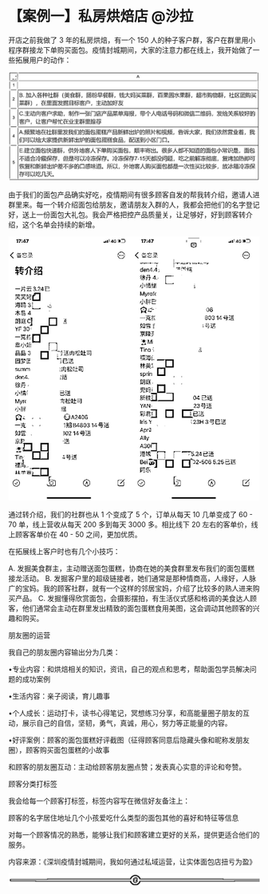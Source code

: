# 【案例一】私房烘焙店 @沙拉

开店之前我做了 3 年的私房烘焙，有一个 150 人的种子客户群，客户在群里用小程序群接龙下单购买面包。疫情封城期间，大家的注意力都在线上，我开始做了一些拓展用户的动作：

![](img/84d55517e1f1d0161f5e8f1276df9e61.png)

由于我们的面包产品确实好吃，疫情期间有很多顾客自发的帮我转介绍，邀请人进群里来。每一个转介绍面包给朋友，邀请朋友入群的人，我都会把他们的名字登记好，送上一份面包大礼包。我会严格把控产品质量关，让足够好，好到顾客转介绍，这个名单会持续的新增。

![](img/b39a6e779a5bf627cf02e39a05f370a4.png)

通过转介绍，我们的社群也从 1 个变成了 5 个，订单从每天 10 几单变成了 60 - 70 单，线上营收从每天 200 多到每天 3000 多。相比线下 20 左右的客单价，线上顾客客单价在 40 - 50 之间，更加优质。

在拓展线上客户时也有几个小技巧：

A. 发掘美食群主，主动赠送面包蛋糕，协商在她的美食群里发布我们的面包蛋糕接龙活动。
B. 发掘客户里的超级链接者，她们通常是那种情商高，人缘好，人脉广的宝妈。我的顾客社群，就有一个这样的邻居宝妈，介绍了比较多的熟人进来购买产品。
C. 发掘懂得欣赏面包，会摄影摆拍，有生活仪式感和格调的美食达人顾客，他们通常会主动在群里发出精致的面包蛋糕食用美图，这会调动其他顾客的兴趣和购买。

朋友圈的运营

我自己的朋友圈内容输出分为几类：

•专业内容：和烘焙相关的知识，资讯，自己的观点和思考，帮助面包学员解决问题的成功案例

•生活内容：亲子阅读，育儿趣事

•个人成长：运动打卡，读书心得笔记，冥想练习分享，和高能量圈子朋友的互动，展示自己的自信，坚韧，勇气，真诚，用心，努力等正能量的内容。

•好评案例：顾客的面包蛋糕好评截图（征得顾客同意后隐藏头像和昵称发朋友圈），顾客购买面包蛋糕的小故事

和顾客的朋友圈互动：主动给顾客朋友圈点赞；发表真心实意的评论和夸赞。

顾客分类打标签

我会给每一个顾客打标签，标签内容写在微信好友备注上：

顾客的名字居住地址几个小孩爱吃什么类型的面包其他的喜好和特征等信息

对每一个顾客情况的熟悉，能够让我们和顾客建立更好的关系，提供更适合他们的服务。

内容来源：《深圳疫情封城期间，我如何通过私域运营，让实体面包店扭亏为盈》

![](img/70c086163efe63c67f3a76278afd7895.png)